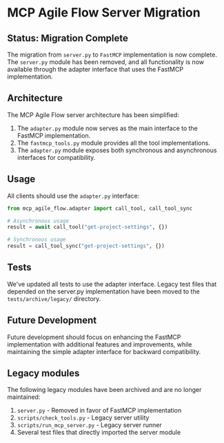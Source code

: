 # MCP Agile Flow Server Migration

## Status: Migration Complete

The migration from `server.py` to `FastMCP` implementation is now complete. The `server.py` module has been removed, and all functionality is now available through the adapter interface that uses the FastMCP implementation.

## Architecture

The MCP Agile Flow server architecture has been simplified:

1. The `adapter.py` module now serves as the main interface to the FastMCP implementation.
2. The `fastmcp_tools.py` module provides all the tool implementations.
3. The `adapter.py` module exposes both synchronous and asynchronous interfaces for compatibility.

## Usage

All clients should use the `adapter.py` interface:

```python
from mcp_agile_flow.adapter import call_tool, call_tool_sync

# Asynchronous usage
result = await call_tool("get-project-settings", {})

# Synchronous usage
result = call_tool_sync("get-project-settings", {})
```

## Tests

We've updated all tests to use the adapter interface. Legacy test files that depended on the server.py implementation have been moved to the `tests/archive/legacy/` directory.

## Future Development

Future development should focus on enhancing the FastMCP implementation with additional features and improvements, while maintaining the simple adapter interface for backward compatibility.

## Legacy modules

The following legacy modules have been archived and are no longer maintained:

1. `server.py` - Removed in favor of FastMCP implementation
2. `scripts/check_tools.py` - Legacy server utility
3. `scripts/run_mcp_server.py` - Legacy server runner
4. Several test files that directly imported the server module 